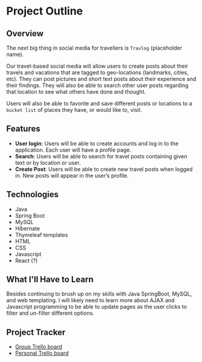 # Project Outline

## Overview

The next big thing in social media for travellers is `Travlog` (placeholder name).

Our travel-based social media will allow users to create posts about their travels and vacations
that are tagged to geo-locations (landmarks, cities, etc). They can post pictures and short
text posts about their experience and their findings. They will also be able to search
other user posts regarding that location to see what others have done and thought.

Users will also be able to favorite and save different posts or locations to a `bucket list` of
places they have, or would like to, visit.

## Features

* **User login**: Users will be able to create accounts and log in to the application. Each user will have a profile page.
* **Search**: Users will be able to search for travel posts containing given text or by location or user.
* **Create Post**: Users will be able to create new travel posts when logged in. New posts will appear in the user’s profile.

## Technologies

* Java
* Spring Boot
* MySQL
* Hibernate
* Thymeleaf templates
* HTML
* CSS
* Javascript
* React (?)

## What I'll Have to Learn

Besides continuing to brush up on my skills with Java SpringBoot, MySQL, and web templating. I will
likely need to learn more about AJAX and Javascript programming to be able to update pages
as the user clicks to filter and un-filter different options.

## Project Tracker

* [Group Trello board](https://trello.com/b/DycAZ9Qb/liftoff-project-board-fall-2022)
* [Personal Trello board](https://trello.com/b/R88AKQ42/project)
